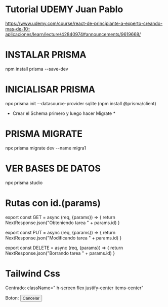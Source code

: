 # Tutorial UDEMY Juan Pablo
https://www.udemy.com/course/react-de-principiante-a-experto-creando-mas-de-10-aplicaciones/learn/lecture/42840974#announcements/9619668/


# INSTALAR PRISMA
npm install prisma --save-dev

# INICIALISAR PRISMA
npx prisma init --datasource-provider sqlite
(npm install @prisma/client)

* Crear el Schema primero y luego hacer Migrate *
# PRISMA MIGRATE
npx prisma migrate dev --name migra1

# VER BASES DE DATOS
npx prisma studio

# Rutas con id.(params)
export const GET = async (req, {params}) => {
  return NextResponse.json("Obteniendo tarea " + params.id)
}

export const PUT = async (req, {params}) => {
    return NextResponse.json("Modificando tarea " + params.id)
}

export const DELETE = async (req, {params}) => {
    return NextResponse.json("Borrando tarea " + params.id)
}

# Tailwind Css
Centrado:
className=" h-screen flex justify-center items-center"

Boton:
  <button onClick={btnBack} type="button"  className='shadow-lg shadow-indigo-600  bg-no   hover:scale-105 transition-all py-2 px-6 text-white font-bold rounded'>Cancelar</button>


